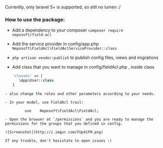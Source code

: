 Currently, only  laravel 5+ is supported, so still no lumen :/

### How to use the package: 

-   Add a dependency to your composer 
    <code>composer require neposoft/field-acl</code>


- Add the service provider in config/app.php <br>
    `Neposoft\FieldAcl\FieldAclServiceProvider::class `
  
- `php artisan vendor:publish` to publish config files, views and migrations

- Add class that you want to manage in config/fieldAcl.php , inside class  <br>
     ```php
     'classes' => [
        \App\User::class
    ]
```
- also change the roles and other parameters according to your needs. 

- In your model, use FieldAcl trait: 

         use    Neposoft\FieldAcl\FieldAcl;

- Open the browser at `/permissions` and you are ready to manage the permissions for the groups that you defined in config.

![Screenshot](http://i.imgur.com/FUp41FM.png)

If any trouble, don't hesistate to open issues :) 
